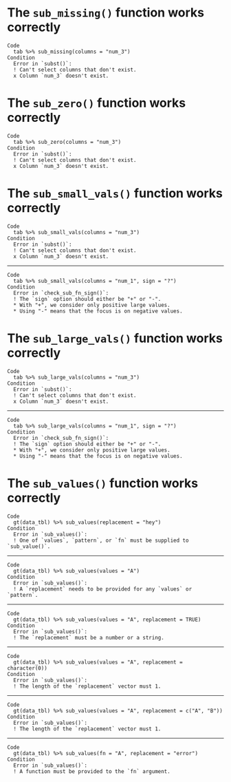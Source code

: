 # The `sub_missing()` function works correctly

    Code
      tab %>% sub_missing(columns = "num_3")
    Condition
      Error in `subst()`:
      ! Can't select columns that don't exist.
      x Column `num_3` doesn't exist.

# The `sub_zero()` function works correctly

    Code
      tab %>% sub_zero(columns = "num_3")
    Condition
      Error in `subst()`:
      ! Can't select columns that don't exist.
      x Column `num_3` doesn't exist.

# The `sub_small_vals()` function works correctly

    Code
      tab %>% sub_small_vals(columns = "num_3")
    Condition
      Error in `subst()`:
      ! Can't select columns that don't exist.
      x Column `num_3` doesn't exist.

---

    Code
      tab %>% sub_small_vals(columns = "num_1", sign = "?")
    Condition
      Error in `check_sub_fn_sign()`:
      ! The `sign` option should either be "+" or "-".
      * With "+", we consider only positive large values.
      * Using "-" means that the focus is on negative values.

# The `sub_large_vals()` function works correctly

    Code
      tab %>% sub_large_vals(columns = "num_3")
    Condition
      Error in `subst()`:
      ! Can't select columns that don't exist.
      x Column `num_3` doesn't exist.

---

    Code
      tab %>% sub_large_vals(columns = "num_1", sign = "?")
    Condition
      Error in `check_sub_fn_sign()`:
      ! The `sign` option should either be "+" or "-".
      * With "+", we consider only positive large values.
      * Using "-" means that the focus is on negative values.

# The `sub_values()` function works correctly

    Code
      gt(data_tbl) %>% sub_values(replacement = "hey")
    Condition
      Error in `sub_values()`:
      ! One of `values`, `pattern`, or `fn` must be supplied to `sub_value()`.

---

    Code
      gt(data_tbl) %>% sub_values(values = "A")
    Condition
      Error in `sub_values()`:
      ! A `replacement` needs to be provided for any `values` or `pattern`.

---

    Code
      gt(data_tbl) %>% sub_values(values = "A", replacement = TRUE)
    Condition
      Error in `sub_values()`:
      ! The `replacement` must be a number or a string.

---

    Code
      gt(data_tbl) %>% sub_values(values = "A", replacement = character(0))
    Condition
      Error in `sub_values()`:
      ! The length of the `replacement` vector must 1.

---

    Code
      gt(data_tbl) %>% sub_values(values = "A", replacement = c("A", "B"))
    Condition
      Error in `sub_values()`:
      ! The length of the `replacement` vector must 1.

---

    Code
      gt(data_tbl) %>% sub_values(fn = "A", replacement = "error")
    Condition
      Error in `sub_values()`:
      ! A function must be provided to the `fn` argument.

